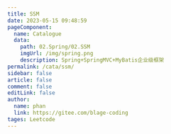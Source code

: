 ```yaml
---
title: SSM
date: 2023-05-15 09:48:59
pageComponent: 
  name: Catalogue
  data: 
    path: 02.Spring/02.SSM
    imgUrl: /img/spring.png
    description: Spring+SpringMVC+MyBatis企业级框架
permalink: /cata/ssm/
sidebar: false
article: false
comment: false
editLink: false
author: 
  name: phan
  link: https://gitee.com/blage-coding
tages: Leetcode
---
```

